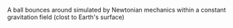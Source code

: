 A ball bounces around simulated by Newtonian mechanics within a constant gravitation field (clost to Earth's surface)